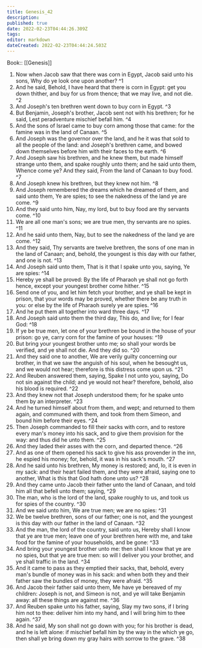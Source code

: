 ```yaml
---
title: Genesis_42
description: 
published: true
date: 2022-02-23T04:44:26.309Z
tags: 
editor: markdown
dateCreated: 2022-02-23T04:44:24.503Z
---
```


 Book:: [[Genesis]]
 1. Now when Jacob saw that there was corn in Egypt, Jacob said unto his sons, Why do ye look one upon another? ^1
 2. And he said, Behold, I have heard that there is corn in Egypt: get you down thither, and buy for us from thence; that we may live, and not die. ^2
 3. And Joseph's ten brethren went down to buy corn in Egypt. ^3
 4. But Benjamin, Joseph's brother, Jacob sent not with his brethren; for he said, Lest peradventure mischief befall him. ^4
 5. And the sons of Israel came to buy corn among those that came: for the famine was in the land of Canaan. ^5
 6. And Joseph was the governor over the land, and he it was that sold to all the people of the land: and Joseph's brethren came, and bowed down themselves before him with their faces to the earth. ^6
 7. And Joseph saw his brethren, and he knew them, but made himself strange unto them, and spake roughly unto them; and he said unto them, Whence come ye? And they said, From the land of Canaan to buy food. ^7
 8. And Joseph knew his brethren, but they knew not him. ^8
 9. And Joseph remembered the dreams which he dreamed of them, and said unto them, Ye are spies; to see the nakedness of the land ye are come. ^9
 10. And they said unto him, Nay, my lord, but to buy food are thy servants come. ^10
 11. We are all one man's sons; we are true men, thy servants are no spies. ^11
 12. And he said unto them, Nay, but to see the nakedness of the land ye are come. ^12
 13. And they said, Thy servants are twelve brethren, the sons of one man in the land of Canaan; and, behold, the youngest is this day with our father, and one is not. ^13
 14. And Joseph said unto them, That is it that I spake unto you, saying, Ye are spies: ^14
 15. Hereby ye shall be proved: By the life of Pharaoh ye shall not go forth hence, except your youngest brother come hither. ^15
 16. Send one of you, and let him fetch your brother, and ye shall be kept in prison, that your words may be proved, whether there be any truth in you: or else by the life of Pharaoh surely ye are spies. ^16
 17. And he put them all together into ward three days. ^17
 18. And Joseph said unto them the third day, This do, and live; for I fear God: ^18
 19. If ye be true men, let one of your brethren be bound in the house of your prison: go ye, carry corn for the famine of your houses: ^19
 20. But bring your youngest brother unto me; so shall your words be verified, and ye shall not die. And they did so. ^20
 21. And they said one to another, We are verily guilty concerning our brother, in that we saw the anguish of his soul, when he besought us, and we would not hear; therefore is this distress come upon us. ^21
 22. And Reuben answered them, saying, Spake I not unto you, saying, Do not sin against the child; and ye would not hear? therefore, behold, also his blood is required. ^22
 23. And they knew not that Joseph understood them; for he spake unto them by an interpreter. ^23
 24. And he turned himself about from them, and wept; and returned to them again, and communed with them, and took from them Simeon, and bound him before their eyes. ^24
 25. Then Joseph commanded to fill their sacks with corn, and to restore every man's money into his sack, and to give them provision for the way: and thus did he unto them. ^25
 26. And they laded their asses with the corn, and departed thence. ^26
 27. And as one of them opened his sack to give his ass provender in the inn, he espied his money; for, behold, it was in his sack's mouth. ^27
 28. And he said unto his brethren, My money is restored; and, lo, it is even in my sack: and their heart failed them, and they were afraid, saying one to another, What is this that God hath done unto us? ^28
 29. And they came unto Jacob their father unto the land of Canaan, and told him all that befell unto them; saying, ^29
 30. The man, who is the lord of the land, spake roughly to us, and took us for spies of the country. ^30
 31. And we said unto him, We are true men; we are no spies: ^31
 32. We be twelve brethren, sons of our father; one is not, and the youngest is this day with our father in the land of Canaan. ^32
 33. And the man, the lord of the country, said unto us, Hereby shall I know that ye are true men; leave one of your brethren here with me, and take food for the famine of your households, and be gone: ^33
 34. And bring your youngest brother unto me: then shall I know that ye are no spies, but that ye are true men: so will I deliver you your brother, and ye shall traffic in the land. ^34
 35. And it came to pass as they emptied their sacks, that, behold, every man's bundle of money was in his sack: and when both they and their father saw the bundles of money, they were afraid. ^35
 36. And Jacob their father said unto them, Me have ye bereaved of my children: Joseph is not, and Simeon is not, and ye will take Benjamin away: all these things are against me. ^36
 37. And Reuben spake unto his father, saying, Slay my two sons, if I bring him not to thee: deliver him into my hand, and I will bring him to thee again. ^37
 38. And he said, My son shall not go down with you; for his brother is dead, and he is left alone: if mischief befall him by the way in the which ye go, then shall ye bring down my gray hairs with sorrow to the grave. ^38
